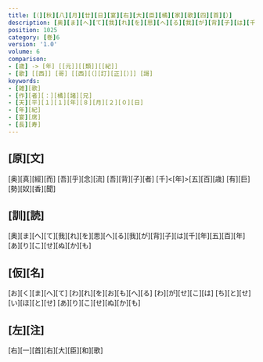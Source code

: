 ```yaml
---
title: [（][秋][八][月][廿][日][宴][右][大][臣][橘][家][歌][四][首][）]
description: [奥][ま][へ][て][我][れ][を][思][へ][る][我][が][背][子][は][千][年][五][百][年][あ][り][こ][せ][ぬ][か][も]
position: 1025
category: [巻]6
version: '1.0'
volume: 6
comparison:
- [歳] -> [年] [[元]][[類]][[紀]]
- [歌] [[西]] [哥] [[西][（][訂][正][）]] [謌]
keywords:
- [雑][歌]
- [作][者][：][橘][諸][兄]
- [天][平][１][１][年][８][月][２][０][日]
- [年][紀]
- [宴][席]
- [長][寿]
---
```


## [原][文]

[奥][真][經][而] [吾][乎][念][流] [吾][背][子][者] [千]<[年]>[五][百][歳] [有][巨][勢][奴][香][聞]

## [訓][読]

[奥][ま][へ][て][我][れ][を][思][へ][る][我][が][背][子][は][千][年][五][百][年][あ][り][こ][せ][ぬ][か][も]

## [仮][名]

[お][く][ま][へ][て] [わ][れ][を][お][も][へ][る] [わ][が][せ][こ][は] [ち][と][せ][い][ほ][と][せ] [あ][り][こ][せ][ぬ][か][も]

## [左][注]

[右][一][首][右][大][臣][和][歌]
